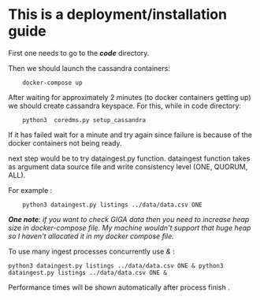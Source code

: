 # This is a deployment/installation guide

First one needs to go to the ***code*** directory.

Then we should launch the cassandra containers: 

        docker-compose up

After waiting for approximately 2 minutes (to docker containers getting up) we should create cassandra keyspace. For this, while in code directory:

        python3  coredms.py setup_cassandra


If it has failed wait for a minute and try again since failure is because of the docker containers not being ready.


next step would be to try  dataingest.py function.  dataingest function takes as argument data source file and  write consistency level (ONE, QUORUM, ALL).

For example :

        python3 dataingest.py listings ../data/data.csv ONE


***One note**: if you want to check GIGA data then you need to increase heap size in docker-compose file. My machine wouldn't support that huge heap so I haven't allocated it in my docker compose file.*

To use many ingest processes concurrently use  *&* :

    python3 dataingest.py listings ../data/data.csv ONE & python3 dataingest.py listings ../data/data.csv ONE &

Performance times will be shown automatically after process finish . 
